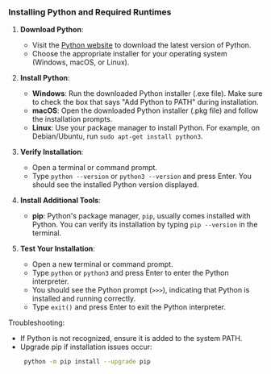 ### Installing Python and Required Runtimes

1. **Download Python**:
   - Visit the [Python website](https://www.python.org/downloads/) to download the latest version of Python.
   - Choose the appropriate installer for your operating system (Windows, macOS, or Linux).

2. **Install Python**:
   - **Windows**: Run the downloaded Python installer (.exe file). Make sure to check the box that says "Add Python to PATH" during installation.
   - **macOS**: Open the downloaded Python installer (.pkg file) and follow the installation prompts.
   - **Linux**: Use your package manager to install Python. For example, on Debian/Ubuntu, run `sudo apt-get install python3`.

3. **Verify Installation**:
   - Open a terminal or command prompt.
   - Type `python --version` or `python3 --version` and press Enter. You should see the installed Python version displayed.

4. **Install Additional Tools**:
   - **pip**: Python's package manager, `pip`, usually comes installed with Python. You can verify its installation by typing `pip --version` in the terminal.



5. **Test Your Installation**:
   - Open a new terminal or command prompt.
   - Type `python` or `python3` and press Enter to enter the Python interpreter.
   - You should see the Python prompt (`>>>`), indicating that Python is installed and running correctly.
   - Type `exit()` and press Enter to exit the Python interpreter.

Troubleshooting:
* If Python is not recognized, ensure it is added to the system PATH.
* Upgrade pip if installation issues occur:
   ```bash
    python -m pip install --upgrade pip
     ```